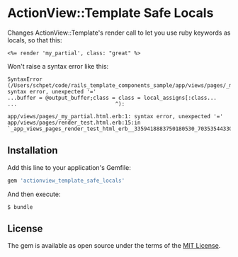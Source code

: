 # ActionView::Template Safe Locals

Changes ActionView::Template's render call to let you use ruby keywords as
locals, so that this:

```
<%= render 'my_partial', class: "great" %>
```

Won't raise a syntax error like this:

```
SyntaxError (/Users/schpet/code/rails_template_components_sample/app/views/pages/_my_partial.html.erb:1: syntax error, unexpected '='
...buffer = @output_buffer;class = class = local_assigns[:class...
...                               ^):
  
app/views/pages/_my_partial.html.erb:1: syntax error, unexpected '='
app/views/pages/render_test.html.erb:15:in `_app_views_pages_render_test_html_erb__3359418883750180530_70353544330200'
```


## Installation

Add this line to your application's Gemfile:

```ruby
gem 'actionview_template_safe_locals'
```

And then execute:

    $ bundle


## License

The gem is available as open source under the terms of the [MIT License](http://opensource.org/licenses/MIT).


